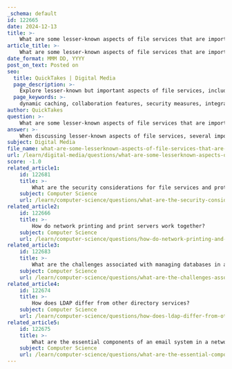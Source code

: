 ```yaml
---
_schema: default
id: 122665
date: 2024-12-13
title: >-
    What are some lesser-known aspects of file services that are important to understand?
article_title: >-
    What are some lesser-known aspects of file services that are important to understand?
date_format: MMM DD, YYYY
post_on_text: Posted on
seo:
  title: QuickTakes | Digital Media
  page_description: >-
    Explore lesser-known but important aspects of file services, including dynamic caching, collaborative tools, advanced security measures, integration capabilities, compliance support, customer service, and best practices for effective file management.
  page_keywords: >-
    dynamic caching, collaboration features, security measures, integration, compliance support, customer support, file management best practices
author: QuickTakes
question: >-
    What are some lesser-known aspects of file services that are important to understand?
answer: >-
    When discussing lesser-known aspects of file services, several important points emerge that can enhance understanding and utilization of these services:\n\n1. **Dynamic Caching**: A modern file services platform can dynamically cache files from secure cloud storage to enterprise edge devices and desktop users. This capability helps to remove storage capacity limitations and improves access speed, making it easier for users to retrieve files without being hindered by bandwidth constraints.\n\n2. **Collaboration Features**: File services significantly improve collaboration among team members. They often include features such as real-time editing, version control, and the ability to track changes made by different users. This ensures that all team members are working on the most current version of a document, reducing confusion and enhancing productivity.\n\n3. **Security Measures**: Advanced file services incorporate robust security features, including password-protected links, file encryption, and link expiration. These measures ensure that sensitive files are shared securely and accessed only by authorized individuals, which is crucial for compliance with data protection regulations.\n\n4. **Integration with Other Applications**: Many file services offer seamless integration with other applications and services, such as project management tools and communication platforms. This integration allows for a more streamlined workflow, as users can access and share files directly within the tools they are already using.\n\n5. **Compliance Support**: Vendors in the file services market often provide support for compliance with various regulations, such as GDPR or HIPAA. This includes features that help organizations manage data retention, audit trails, and secure sharing practices, which are essential for maintaining legal compliance.\n\n6. **Customer Support**: Reliable customer support is a critical aspect of file services. Having access to responsive support can help organizations quickly resolve issues and ensure that their file management processes run smoothly.\n\n7. **File Management Best Practices**: Implementing effective file management practices, such as proper labeling, indexing, and document retention, can significantly enhance the efficiency of file services. These practices help organizations avoid common pitfalls, such as lost files and compliance violations.\n\nUnderstanding these lesser-known aspects of file services can empower organizations to leverage these tools more effectively, ultimately leading to improved collaboration, security, and compliance in their file management processes.
subject: Digital Media
file_name: what-are-some-lesserknown-aspects-of-file-services-that-are-important-to-understand.md
url: /learn/digital-media/questions/what-are-some-lesserknown-aspects-of-file-services-that-are-important-to-understand
score: -1.0
related_article1:
    id: 122681
    title: >-
        What are the security considerations for file services and protocols?
    subject: Computer Science
    url: /learn/computer-science/questions/what-are-the-security-considerations-for-file-services-and-protocols
related_article2:
    id: 122666
    title: >-
        How do network printing and print servers work together?
    subject: Computer Science
    url: /learn/computer-science/questions/how-do-network-printing-and-print-servers-work-together
related_article3:
    id: 122683
    title: >-
        What are the challenges associated with managing databases in a network?
    subject: Computer Science
    url: /learn/computer-science/questions/what-are-the-challenges-associated-with-managing-databases-in-a-network
related_article4:
    id: 122674
    title: >-
        How does LDAP differ from other directory services?
    subject: Computer Science
    url: /learn/computer-science/questions/how-does-ldap-differ-from-other-directory-services
related_article5:
    id: 122675
    title: >-
        What are the essential components of an email system in a network?
    subject: Computer Science
    url: /learn/computer-science/questions/what-are-the-essential-components-of-an-email-system-in-a-network
---
```


&nbsp;